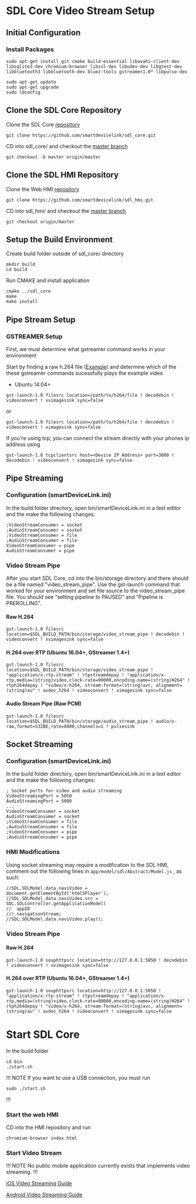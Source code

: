 # SDL Core Video Stream Setup

## Initial Configuration

### Install Packages

```
sudo apt-get install git cmake build-essential libavahi-client-dev libsqlite3-dev chromium-browser libssl-dev libudev-dev libgtest-dev libbluetooth3 libbluetooth-dev bluez-tools gstreamer1.0* libpulse-dev
```

```
sudo apt-get update
sudo apt-get upgrade
sudo ldconfig
```

## Clone the SDL Core Repository

Clone the SDL Core [repository](https://github.com/smartdevicelink/sdl_core)

```
git clone https://github.com/smartdevicelink/sdl_core.git
```

CD into sdl_core/ and checkout the [master branch](https://github.com/smartdevicelink/sdl_core/tree/master)

```
git checkout -b master origin/master
```

## Clone the SDL HMI Repository

Clone the Web HMI [repository](https://github.com/smartdevicelink/sdl_hmi)

```
git clone https://github.com/smartdevicelink/sdl_hmi.git
```

CD into sdl_hmi/ and checkout the [master branch](https://github.com/smartdevicelink/sdl_hmi/tree/master)

```
git checkout origin/master
```

## Setup the Build Environment

Create build folder outside of sdl_core/ directory

```
mkdir build
cd build
```

Run CMAKE and install application
```
cmake ../sdl_core
make
make install
```

## Pipe Stream Setup

### GSTREAMER Setup

First, we must determine what gstreamer command works in your environment

Start by finding a raw h.264 file ([Example](https://support.apple.com/library/APPLE/APPLECARE_ALLGEOS/HT1425/sample_iPod.m4v.zip)) and determine which of the these gstreamer commands sucessfully plays the example video

- Ubuntu 14.04+
```
gst-launch-1.0 filesrc location=/path/to/h264/file ! decodebin ! videoconvert ! xvimagesink sync=false
```
or
```
gst-launch-1.0 filesrc location=/path/to/h264/file ! decodebin ! videoconvert ! ximagesink sync=false
```

If you're using tcp, you can connect the stream directly with your phones ip address using
```
gst-launch-1.0 tcpclientsrc host=<Device IP Address> port=3000 ! decodebin ! videoconvert ! ximagesink sync=false
```

## Pipe Streaming

### Configuration (smartDeviceLink.ini)
In the build folder directory, open bin/smartDeviceLink.ini in a text editor and the make the following changes:
```
;VideoStreamConsumer = socket
;AudioStreamConsumer = socket
;VideoStreamConsumer = file
;AudioStreamConsumer = file
VideoStreamConsumer = pipe
AudioStreamConsumer = pipe
```

### Video Stream Pipe

After you start SDL Core, cd into the bin/storage directory and there should be a file named "video_stream_pipe". Use the gst-launch command that worked for your environment and set file source to the video_stream_pipe file. You should see “setting pipeline to PAUSED” and “Pipeline is PREROLLING”.

#### Raw H.264
```
gst-launch-1.0 filesrc location=$SDL_BUILD_PATH/bin/storage/video_stream_pipe ! decodebin ! videoconvert ! xvimagesink sync=false
```

#### H.264 over RTP (Ubuntu 16.04+, GStreamer 1.4+)
```
gst-launch-1.0 filesrc location=$SDL_BUILD_PATH/bin/storage/video_stream_pipe ! "application/x-rtp-stream" ! rtpstreamdepay ! "application/x-rtp,media=(string)video,clock-rate=90000,encoding-name=(string)H264" ! rtph264depay ! "video/x-h264, stream-format=(string)avc, alignment=(string)au" ! avdec_h264 ! videoconvert ! ximagesink sync=false
```

#### Audio Stream Pipe (Raw PCM)
```
gst-launch-1.0 filesrc location=$SDL_BUILD_PATH/bin/storage/audio_stream_pipe ! audio/x-raw,format=S32BE,rate=8000,channels=1 ! pulsesink
```

## Socket Streaming

### Configuration (smartDeviceLink.ini)
In the build folder directory, open bin/smartDeviceLink.ini in a text editor and the make the following changes:
```
; Socket ports for video and audio streaming
VideoStreamingPort = 5050
AudioStreamingPort = 5080
...
VideoStreamConsumer = socket
AudioStreamConsumer = socket
;VideoStreamConsumer = file
;AudioStreamConsumer = file
;VideoStreamConsumer = pipe
;AudioStreamConsumer = pipe
```

### HMI Modifications
Using socket streaming may require a modification to the SDL HMI, comment out the following lines in `app/model/sdl/Abstract/Model.js` , as such: 
```
//SDL.SDLModel.data.naviVideo = document.getElementById('html5Player');
//SDL.SDLModel.data.naviVideo.src = SDL.SDLController.getApplicationModel(
//  appID
//).navigationStream;
//SDL.SDLModel.data.naviVideo.play();
```

### Video Stream Pipe

#### Raw H.264
```
gst-launch-1.0 souphttpsrc location=http://127.0.0.1:5050 ! decodebin ! videoconvert ! xvimagesink sync=false
```

#### H.264 over RTP (Ubuntu 16.04+, GStreamer 1.4+)
```
gst-launch-1.0 souphttpsrc location=http://127.0.0.1:5050 ! "application/x-rtp-stream" ! rtpstreamdepay ! "application/x-rtp,media=(string)video,clock-rate=90000,encoding-name=(string)H264" ! rtph264depay ! "video/x-h264, stream-format=(string)avc, alignment=(string)au" ! avdec_h264 ! videoconvert ! ximagesink sync=false
```

# Start SDL Core
In the build folder

```
cd bin
./start.sh
```
!!! NOTE
If you want to use a USB connection, you must run
```
sudo ./start.sh
```
!!!

### Start the web HMI

CD into the HMI repository and run
```
chromium-browser index.html
```

### Start Video Stream

!!! NOTE
No public mobile application currently exists that implements video streaming.
!!!

[iOS Video Streaming Guide](../../iOS/mobile-navigation/video-streaming/)

[Android Video Streaming Guide](../../Android/mobile-navigation/video-streaming/)
